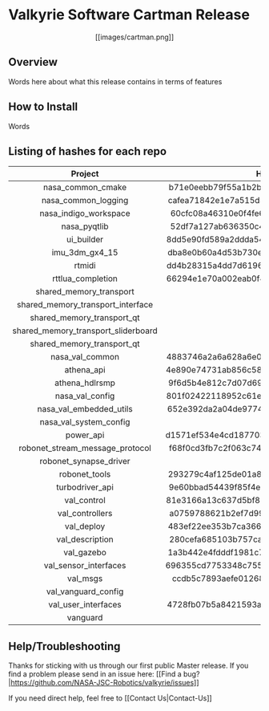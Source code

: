 # Valkyrie Software Cartman Release  

<p align="center">[[images/cartman.png]]</p>  

## Overview  
Words here about what this release contains in terms of features

## How to Install  
Words

## Listing of hashes for each repo

Project | Hash | Version 
:--------:|:--------:|:--------:
nasa_common_cmake | b71e0eebb79f55a1b2b8ad1457a78f2d1064a73f | 2.0.0
nasa_common_logging | cafea71842e1e7a515d503036f2a770ab741802c | 3.0.0
nasa_indigo_workspace | 60cfc08a46310e0f4fe6a99b75591169b37f51fd | 1.0.0  
nasa_pyqtlib | 52df7a127ab636350c4e7f88973dfc8fe26eca1b | 2.0.0
ui_builder | 8dd5e90fd589a2ddda545354676119e0ad307c14 | 2.0.0
imu_3dm_gx4_15 | dba8e0b60a4d53b730e817d9777796038fd68afc | 2.0.0
rtmidi | dd4b28315a4dd7d6196c6fdc2d88b8412e54c1c6 | 3.0.0
rttlua_completion | 66294e1e70a002eab0f4a6dd0900dc608095833a | 2.0.0
shared_memory_transport | | 2.0.0
shared_memory_transport_interface | | 2.0.0
shared_memory_transport_qt | | 2.0.0
shared_memory_transport_sliderboard | | 3.0.0
shared_memory_transport_qt | | 2.0.0
nasa_val_common | 4883746a2a6a628a6e0e56ea7e317d7ca235e9c4 | 2.0.0
athena_api | 4e890e74731ab856c5823d1821982cfc98371d1d | 3.0.0
athena_hdlrsmp | 9f6d5b4e812c7d07d69c3cdb3f458e9a1db7baa5 | 1.0.0
nasa_val_config | 801f02422118952c61edd2f426593ca6524bd977 | 2.0.0
nasa_val_embedded_utils | 652e392da2a04de97741070b2539fce1f142d04e | 3.0.0
nasa_val_system_config | | 3.0.0
power_api | d1571ef534e4cd1877035079ddab77845084b911 | 3.0.0
robonet_stream_message_protocol | f68f0cd3fb7c2f063c74052be22c871880b868b6 | 2.0.0
robonet_synapse_driver |  | 2.0.0
robonet_tools | 293279c4af125de01a892212720ae45f4f80d3e4 | 3.0.0
turbodriver_api | 9e60bbad54439f85f4e3dd1e7c5d09c78fc94b50 | 2.0.0
val_control | 81e3166a13c637d5bf869a41c433d45838ac8614 | 3.0.0
val_controllers | a0759788621b2ef7d99adf98ef963ed1341bdf3e | 2.0.0
val_deploy | 483ef22ee353b7ca3665146cfb74869892f2263a | 3.0.0
val_description | 280cefa685103b757ca22e883fc0f33cd62db2ad | 3.0.0
val_gazebo | 1a3b442e4fdddf1981c7eed48b87aad437514051 | 2.0.0
val_sensor_interfaces | 696355cd7753348c755d5a9510041adedaac9019 | 2.0.0
val_msgs | ccdb5c7893aefe01268fe29bfb3637b9cdb2fdfe | 2.0.0
val_vanguard_config | | 1.1.0
val_user_interfaces | 4728fb07b5a8421593a2d57d732bb3ca07a182f6 | 2.0.0
vanguard | | 1.2.0


## Help/Troubleshooting
Thanks for sticking with us through our first public Master release. If you find a problem please send in an issue here: [[Find a bug?|https://github.com/NASA-JSC-Robotics/valkyrie/issues]]  

If you need direct help, feel free to [[Contact Us|Contact-Us]]  
